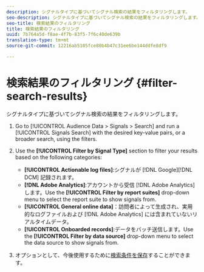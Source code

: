 ```yaml
---
description: シグナルタイプに基づいてシグナル検索の結果をフィルタリングします。
seo-description: シグナルタイプに基づいてシグナル検索の結果をフィルタリングします。
seo-title: 検索結果のフィルタリング
title: 検索結果のフィルタリング
uuid: 7b764a5d-f8ae-4f7b-83f5-7f6c40de639b
translation-type: tm+mt
source-git-commit: 12216ab5105fce80b4b47c31ee6be144ddfe8df9

---
```



# 検索結果のフィルタリング {#filter-search-results}

シグナルタイプに基づいてシグナル検索の結果をフィルタリングします。

1. Go to [!UICONTROL Audience Data > Signals > Search] and run a [!UICONTROL Signals Search] with the desired key-value pairs, or a broader search, using the filters.
1. Use the **[!UICONTROL Filter by Signal Type]** section to filter your results based on the following categories:

   * **[!UICONTROL Actionable log files]**:シグナルが [!DNL Google][!DNL DCM] 記録されます。
   * **[!DNL Adobe Analytics]**:アカウントから受信 [!DNL Adobe Analytics] します。Use the **[!UICONTROL Filter by report suites]** drop-down menu to select the report suite to show signals from.
   * **[!UICONTROL General online data]**：訪問者によって生成され、実用的なログファイルおよび [!DNL Adobe Analytics] には含まれていないリアルタイムデータ。
   * **[!UICONTROL Onboarded records]**:データをバッチ送信します。Use the **[!UICONTROL Filter by data source]** drop-down menu to select the data source to show signals from.

1. オプションとして、今後使用するために[検索条件を保存](../../../features/data-explorer/data-explorer-signals-search/data-explorer-save-search.md)することができます。

